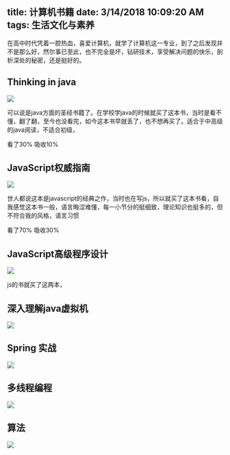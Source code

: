 title: 计算机书籍
date: 3/14/2018 10:09:20 AM 
tags: 生活文化与素养
---

在高中时代凭着一腔热血，喜爱计算机，就学了计算机这一专业，到了之后发现并不是那么好，然尔事已至此，也不完全是坏，钻研技术，享受解决问题的快乐，剖析深处的秘密，还是挺好的。

## Thinking in java ##

![](http://7xpw00.com1.z0.glb.clouddn.com/thinkingInJava.jpg)

可以说是java方面的圣经书籍了。在学校学java的时候就买了这本书，当时是看不懂，翻了翻，至今也没看完，如今这本书早就丢了，也不想再买了。适合于中高级的java阅读，不适合初级，

看了30%  吸收10%

## JavaScript权威指南 ##

![](http://7xpr9z.com1.z0.glb.clouddn.com/javascript%E6%9D%83%E5%A8%81%E6%8C%87%E5%8D%97.jpg)

世人都说这本是javascript的经典之作，当时也在写js，所以就买了这本书看，自我感觉这本书一般，语言晦涩难懂，每一小节分的挺细致，理论知识也挺多的，但不符合我的风格，语言习惯

看了70% 吸收30%

## JavaScript高级程序设计 ##

![](http://7xpw00.com1.z0.glb.clouddn.com/javascript%E9%AB%98%E7%BA%A7%E7%A8%8B%E5%BA%8F%E8%AE%BE%E8%AE%A1.jpg)

js的书就买了这两本，

## 深入理解java虚拟机 ##

![](http://7xpw00.com1.z0.glb.clouddn.com/%E6%B7%B1%E5%85%A5%E7%90%86%E8%A7%A3java%E8%99%9A%E6%8B%9F%E6%9C%BA.jpg)

## Spring 实战 ##

![](http://7xpw00.com1.z0.glb.clouddn.com/spring%20%E5%AE%9E%E6%88%98.jpg)

## 多线程编程 ##

![](http://7xpw00.com1.z0.glb.clouddn.com/java%E5%A4%9A%E7%BA%BF%E7%A8%8B%E7%BC%96%E7%A8%8B.jpg)

## 算法 ##

![](http://7xpw00.com1.z0.glb.clouddn.com/%E7%AE%97%E6%B3%95.jpg)